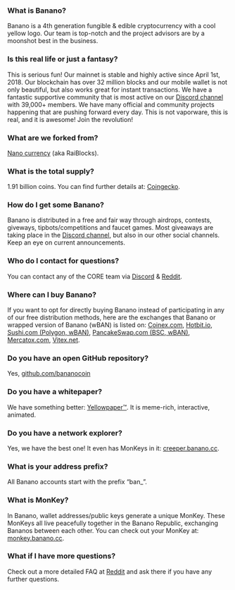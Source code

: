 ### What is Banano?

Banano is a 4th generation fungible & edible cryptocurrency with a cool yellow logo. Our team is top-notch and the project advisors are by a moonshot best in the business.

### Is this real life or just a fantasy?

This is serious fun! Our mainnet is stable and highly active since April 1st, 2018. Our blockchain has over 32 million blocks and our mobile wallet is not only beautiful, but also works great for instant transactions. We have a fantastic supportive community that is most active on our [Discord channel](https://chat.banano.cc) with 39,000+ members. We have many official and community projects happening that are pushing forward every day. This is not vaporware, this is real, and it is awesome! Join the revolution!

### What are we forked from?

[Nano currency](https://nano.org) (aka RaiBlocks).

### What is the total supply?

1.91 billion coins. You can find further details at: [Coingecko](https://www.coingecko.com/en/coins/banano).

### How do I get some Banano?

Banano is distributed in a free and fair way through airdrops, contests, giveways, tipbots/competitions and faucet games. Most giveaways are taking place in the [Discord channel](https://chat.banano.cc), but also in our other social channels. Keep an eye on current announcements.

### Who do I contact for questions?

You can contact any of the CORE team via [Discord](https://chat.banano.cc) & [Reddit](https://reddit.com/r/banano).

### Where can I buy Banano?

If you want to opt for directly buying Banano instead of participating in any of our free distribution methods, here are the exchanges that Banano or wrapped version of Banano (wBAN) is listed on: [Coinex.com](https://coinex.com), [Hotbit.io](https://hotbit.io/), [Sushi.com (Polygon, wBAN)](https://sushi.com), [PancakeSwap.com (BSC, wBAN)](https://pancakeswap.finance/swap), [Mercatox.com](https://mercatox.com), [Vitex.net](https://vitex.net).

### Do you have an open GitHub repository?

Yes, [github.com/bananocoin](https://github.com/bananocoin)

### Do you have a whitepaper?

We have something better: [Yellowpaper™](https://banano.cc/yellowpaper). It is meme-rich, interactive, animated.

### Do you have a network explorer?

Yes, we have the best one! It even has MonKeys in it: [creeper.banano.cc](https://creeper.banano.cc).

### What is your address prefix?

All Banano accounts start with the prefix “ban\_”.

### What is MonKey?

In Banano, wallet addresses/public keys generate a unique MonKey. These MonKeys all live peacefully together in the Banano Republic, exchanging Bananos between each other. You can check out your MonKey at: [monkey.banano.cc](https://monkey.banano.cc).

### What if I have more questions?

Check out a more detailed FAQ at [Reddit](https://www.reddit.com/r/banano/comments/9kiadz/new_to_banano_get_started_here) and ask there if you have any further questions.
